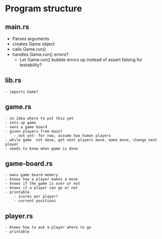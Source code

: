 # Program structure
## main.rs
- Parses arguments
- creates Game object
- calls Game.run()
- handles Game.run() errors?
    - Let Game.run() bubble errors up instead of assert falsing for testability?

## lib.rs
    - imports Game?

## game.rs
    - no idea where to put this yet
    - sets up game
    - owns a game board
    - given players from main?
        - not yet- for now, assume two human players
    - while game  not done, get next players move, make move, change next player
    - needs to know when game is done

## game-board.rs
    - owns game board memory
    - knows how a player makes a move
    - knows if the game is over or not
    - knows if a player can go or not
    - printable
        - scores per player?
        - current positions

## player.rs
    - Knows how to ask a player where to go
    - printable
